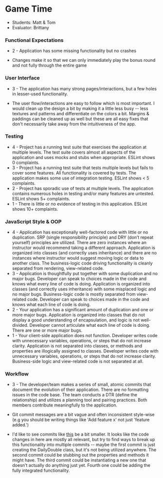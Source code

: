 # Game Time
* Students: Matt & Tom
* Evaluator: Brittany


### Functional Expectations

* 2 - Application has some missing functionality but no crashes

* Changes make it so that we can only immediately play the bonus round and not fully through the entire game

### User Interface

* 3 - The application has many strong pages/interactions, but a few holes in lesser-used functionality.

* The user flow/interactions are easy to follow which is most important. I would clean up the design a bit by making it a little less busy -- less textures and patterns and differentiate on the colors a bit. Margins & paddings can be cleaned up as well but these are all easy fixes that don't necessarily take away from the intuitiveness of the app.

### Testing

* 4 - Project has a running test suite that exercises the application at multiple levels. The test suite covers almost all aspects of the application and uses mocks and stubs when appropriate. ESLint shows 0 complaints.
* 3 - Project has a running test suite that tests multiple levels but fails to cover some features. All functionality is covered by tests. The application makes some use of integration testing. ESLint shows < 5 complaints.
* 2 - Project has sporadic use of tests at multiple levels. The application contains numerous holes in testing and/or many features are untested. ESLint shows 5+ complaints.
* 1 - There is little or no evidence of testing in this application. ESLint shows 10+ complaints.

### JavaScript Style & OOP

* 4 - Application has exceptionally well-factored code with little or no duplication. SRP (single responsibility principle) and DRY (don’t repeat yourself) principles are utilized. There are zero instances where an instructor would recommend taking a different approach. Application is organized into classes (and correctly uses inheritance) and there are no instances where instructor would suggest moving logic or data to another class. The business-logic code driving functionality is cleanly separated from rendering, view-related code.
* 3 - Application is thoughtfully put together with some duplication and no major bugs. Developer can speak to choices made in the code and knows what every line of code is doing. Application is organized into classes (and correctly uses inheritance) with some misplaced logic and no major bugs. Business-logic code is mostly separated from view-related code. Developer can speak to choices made in the code and knows what each line of code is doing.
* 2 - Your application has a significant amount of duplication and one or more major bugs. Application is organized into classes that do not display a good understanding of encapsulation, and logic is not well-divided. Developer cannot articulate what each line of code is doing. There are one or more major bugs.
* 1 - Your client-side application does not function. Developer writes code with unnecessary variables, operations, or steps that do not increase clarity. Application is not separated into classes, or methods and properties are illogically assigned to classes. Developer writes code with unnecessary variables, operations, or steps that do not increase clarity. Business-side logic and view-related code is not separated at all.


### Workflow

* 3 - The developer/team makes a series of small, atomic commits that document the evolution of their application. There are no formatting issues in the code base. The team conducts a DTR (define the relationship) and utilizes a planning tool and pairing practices. Both members contribute meaningfully to the application.

* Git commit messages are a bit vague and often inconsistent style-wise (e.g you should be writing things like 'Add feature x' not just 'feature added.')
* I'd like to see commits like [this](https://github.com/foxwellm/Jeopardy/commit/5a6ff6fc05f4184de071c2d7abb8c85894f80aa2) be a bit smaller. It looks like the code changes in here are mostly all relevant, but try to find ways to break up this functionality into multiple commits -- maybe the first commit is just creating the DailyDouble class, but it's not being utilized anywhere. The second commit could be stubbing out the properties and methods it might have. The third commit could be instantiating a new one that doesn't actually do anything just yet. Fourth one could be adding the fully integrated functionality.
